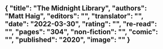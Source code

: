{
 "title": "The Midnight Library",
 "authors": "Matt Haig",
 "editors": "",
 "translator": "",
 "date": "2022-03-30",
 "rating": "",
 "re-read": "",
 "pages": "304",
 "non-fiction": "",
 "comic": "",
 "published": "2020",
 "image": ""
}
---

